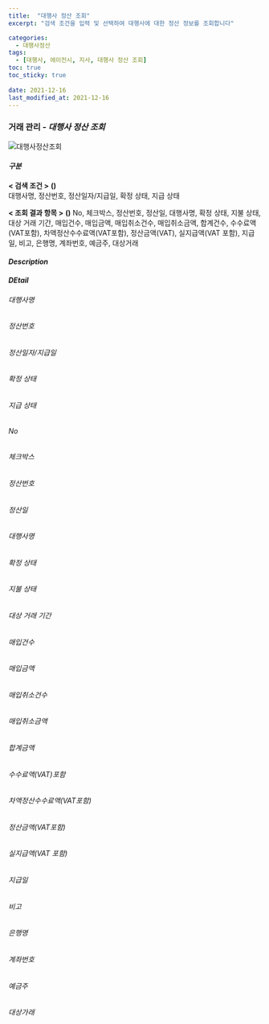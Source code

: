 ```yaml
---
title:  "대행사 정산 조회"
excerpt: "검색 조건을 입력 및 선택하여 대행사에 대한 정산 정보를 조회합니다"

categories:
  - 대행사정산
tags:
  - [대행사, 에이전시, 지사, 대행사 정산 조회]
toc: true
toc_sticky: true
 
date: 2021-12-16
last_modified_at: 2021-12-16
---
```

### 거래 관리 - *대행사 정산 조회*
![대행사정산조회]()

#### *구분* <br>
**< 검색 조건 >** **()**
<br>대행사명, 정산번호, 정산일자/지급일, 확정 상태, 지급 상태

**< 조회 결과 항목 >** **()**
No, 체크박스, 정산번호, 정산일, 대행사명, 확정 상태, 지불 상태, 대상 거래 기간, 매입건수, 매입금액, 매입취소건수, 매입취소금액, 합계건수, 수수료액(VAT포함), 차액정산수수료액(VAT포함), 정산금액(VAT), 실지급액(VAT 포함), 지급일, 비고, 은행명, 계좌번호, 예금주, 대상거래

#### *Description*

#### *DEtail*
###### 대행사명
###### 정산번호
###### 정산일자/지급일
###### 확정 상태
###### 지급 상태

###### No
###### 체크박스
###### 정산번호
###### 정산일
###### 대행사명
###### 확정 상태
###### 지불 상태
###### 대상 거래 기간
###### 매입건수
###### 매입금액
###### 매입취소건수
###### 매입취소금액
###### 합계금액
###### 수수료액(VAT)포함
###### 차액정산수수료액(VAT포함)
###### 정산금액(VAT포함)
###### 실지급액(VAT 포함)
###### 지급일
###### 비고
###### 은행명
###### 계좌번호
###### 예금주
###### 대상가래

